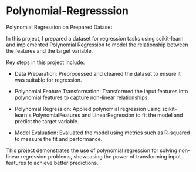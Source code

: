 # Polynomial-Regresssion
Polynomial Regression on Prepared Dataset

In this project, I prepared a dataset for regression tasks using scikit-learn and implemented Polynomial Regression to model the relationship between the features and the target variable.

Key steps in this project include:

* Data Preparation: Preprocessed and cleaned the dataset to ensure it was suitable for regression.

* Polynomial Feature Transformation: Transformed the input features into polynomial features to capture non-linear relationships.

* Polynomial Regression: Applied polynomial regression using scikit-learn's PolynomialFeatures and LinearRegression to fit the model and predict the target variable.

* Model Evaluation: Evaluated the model using metrics such as R-squared to measure the fit and performance.

This project demonstrates the use of polynomial regression for solving non-linear regression problems, showcasing the power of transforming input features to achieve better predictions.

